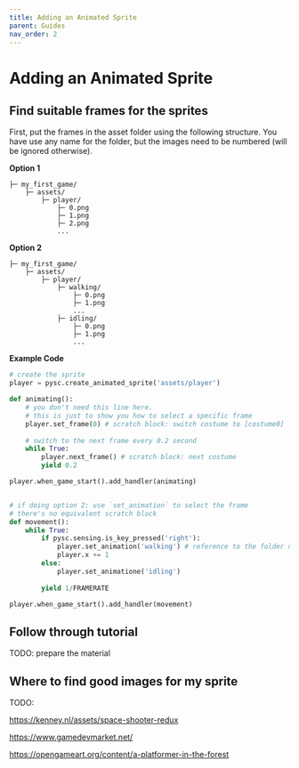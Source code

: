 ```yaml
---
title: Adding an Animated Sprite
parent: Guides
nav_order: 2
---
```

# Adding an Animated Sprite
## Find suitable frames for the sprites

First, put the frames in the asset folder using the following structure. You have use any name for the folder, but the images need to be numbered (will be ignored otherwise). 


**Option 1**
```
├─ my_first_game/
    ├─ assets/
        ├─ player/
            ├─ 0.png
            ├─ 1.png
            ├─ 2.png
            ...
```

**Option 2**
```
├─ my_first_game/
    ├─ assets/
        ├─ player/
            ├─ walking/
                ├─ 0.png
                ├─ 1.png
                ...
            ├─ idling/
                ├─ 0.png
                ├─ 1.png
                ...    
```

**Example Code**

```python
# create the sprite
player = pysc.create_animated_sprite('assets/player')

def animating():
    # you don't need this line here.
    # this is just to show you how to select a specific frame
    player.set_frame(0) # scratch block: switch costume to [costume0]
    
    # switch to the next frame every 0.2 second
    while True: 
        player.next_frame() # scratch block: next costume
        yield 0.2

player.when_game_start().add_handler(animating)


# if doing option 2: use `set_animation` to select the frame
# there's no equivalent scratch block
def movement():
    while True: 
        if pysc.sensing.is_key_pressed('right'): 
            player.set_animation('walking') # reference to the folder name
            player.x += 1
        else:
            player.set_animatione('idling') 
        
        yield 1/FRAMERATE

player.when_game_start().add_handler(movement)
```

## Follow through tutorial
TODO: prepare the material


## Where to find good images for my sprite
TODO: 

https://kenney.nl/assets/space-shooter-redux

https://www.gamedevmarket.net/

https://opengameart.org/content/a-platformer-in-the-forest



